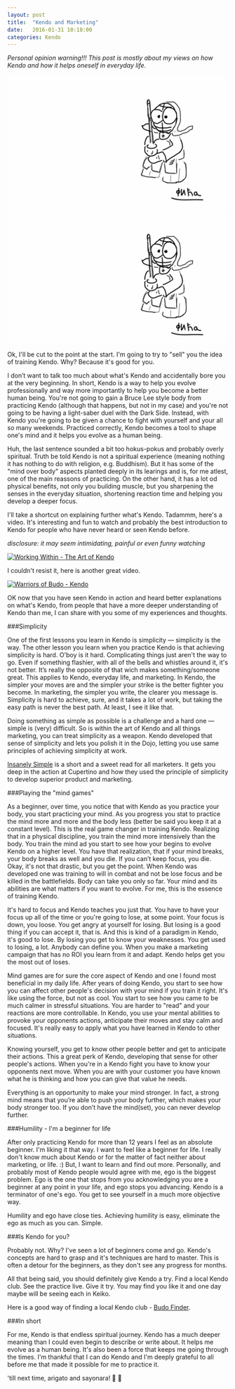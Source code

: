 ```yaml
---
layout: post
title:  "Kendo and Marketing"
date:   2016-01-31 10:18:00
categories: Kendo
---
```



*Personal opinion warning!!! This post is mostly about my views on how Kendo and how it helps oneself in everyday life.*

![Kendoka Fiko](./assets/images/kendo-marketing/kendo.png)
![Image of Fiko](./assets/images/kendo-marketing/kendo.png)

Ok, I'll be cut to the point at the start. I'm going to try to "sell" you the idea of training Kendo. Why? Because it's good for you.

I don’t want to talk too much about what's Kendo and accidentally bore you at the very beginning. In short, Kendo is a way to help you evolve professionally and way more importantly to help you become a better human being. You're not going to gain a Bruce Lee style body from practicing Kendo (although that happens, but not in my case) and you're not going to be having a light-saber duel with the Dark Side. Instead, with Kendo you're going to be given a chance to fight with yourself and your all so many weekends. Practiced correctly, Kendo becomes a tool to shape one's mind and it helps you evolve as a human being.

Huh, the last sentence sounded a bit too hokus-pokus and probably overly spiritual. Truth be told Kendo is not a spiritual experience (meaning nothing it has nothing to do with religion, e.g. Buddhism). But it has some of the "mind over body" aspects planted deeply in its learings and is, for me atlest, one of the main reassons of practicing. On the other hand, it has a lot od physical benefits, not only you building muscle, but you sharpening the senses in the everyday situation, shortening reaction time and helping you develop a deeper focus.

I'll take a shortcut on explaining further what's Kendo. Tadammm, here's a video. It's interesting and fun to watch and probably the best introduction to Kendo for people who have never heard or seen Kendo before.

*disclosure: it may seem intimidating, painful or even funny watching*

[![Working Within - The Art of Kendo](<img src="/assets/images/kendo-marketing/kendo1.png"/>)](https://youtu.be/4DvmVFd5Jb8 "Working Within - The Art of Kendo")

I couldn't resist it, here is another great video.

[![Warriors of Budo - Kendo](<img src="/assets/images/kendo-marketing/kendo1.png"/>)](https://youtu.be/ueD5jaJQBiQ "Warriors of Budo - Kendo")

OK now that you have seen Kendo in action and heard better explanations on what's Kendo, from people that have a more deeper understanding of Kendo than me, I can share with you some of my experiences and thoughts.

###Simplicity

One of the first lessons you learn in Kendo is simplicity — simplicity is the way. The other lesson you learn when you practice Kendo is that achieving simplicity is hard. O'boy is it hard. Complicating things just aren't the way to go. Even if something flashier, with all of the bells and whistles around it, it's not better. It’s really the opposite of that wich makes something/someone great. This applies to Kendo, everyday life, and marketing. In Kendo, the simpler your moves are and the simpler your strike is the better fighter you become. In marketing, the simpler you write, the clearer you message is. Simplicity is hard to achieve, sure, and it takes a lot of work, but taking the easy path is never the best path. At least, I see it like that.

Doing something as simple as possible is a challenge and a hard one — simple is (very) difficult. So is within the art of Kendo and all things marketing, you can treat simplicity as a weapon. Kendo developed that sense of simplicity and lets you polish it in the Dojo, letting you use same principles of achieving simplicity at work.

[Insanely Simple](http://www.amazon.co.uk/Insanely-Simple-Obsession-Drives-Success/dp/067092119X) is a short and a sweet read for all marketers. It gets you deep in the action at Cupertino and how they used the principle of simplicity to develop superior product and marketing.

###Playing the "mind games"

As a beginner, over time, you notice that with Kendo as you practice your body, you start practicing your mind. As you progress you stat to practice the mind more and more and the body less (better be said you keep it at a constant level). This is the real game changer in training Kendo. Realizing that in a physical discipline, you train the mind more intensively than the body. You train the mind ad you start to see how your begins to evolve Kendo on a higher level. You have that realization, that if your mind breaks, your body breaks as well and you die. If you can’t keep focus, you die. Okay, it's not that drastic, but you get the point. When Kendo was developed one was training to will in combat and not be lose focus and be killed in the battlefields. Body can take you only so far. Your mind and its abilities are what matters if you want to evolve. For me, this is the essence of training Kendo.

It's hard to focus and Kendo teaches you just that. You have to have your focus up all of the time or you're going to lose, at some point. Your focus is down, you loose. You get angry at yourself for losing. But losing is a good thing if you can accept it, that is. And this is kind of a paradigm in Kendo, it's good to lose. By losing you get to know your weaknesses. You get used to losing, a lot. Anybody can define you. When you make a marketing campaign that has no ROI you learn from it and adapt. Kendo helps get you the most out of loses.

Mind games are for sure the core aspect of Kendo and one I found most beneficial in my daily life. After years of doing Kendo, you start to see how you can affect other people's decision with your mind if you train it right. It's like using the force, but not as cool. You start to see how you came to be much calmer in stressful situations. You are harder to "read" and your reactions are more controllable. In Kendo, you use your mental abilities to provoke your opponents actions, anticipate their moves and stay calm and focused. It's really easy to apply what you have learned in Kendo to other situations.

Knowing yourself, you get to know other people better and get to anticipate their actions. This a great perk of Kendo, developing that sense for other people's actions. When you're in a Kendo fight you have to know your opponents next move. When you are with your customer you have known what he is thinking and how you can give that value he needs.

Everything is an opportunity to make your mind stronger. In fact, a strong mind means that you’re able to push your body further, which makes your body stronger too. If you don’t have the mind(set), you can never develop further.

###Humility - I'm a beginner for life

After only practicing Kendo for more than 12 years I feel as an absolute beginner. I'm liking it that way. I want to feel like a beginner for life. I really don't know much about Kendo or for the matter of fact neither about marketing, or life. :) But, I want to learn and find out more. Personally, and probably most of Kendo people would agree with me, ego is the biggest problem. Ego is the one that stops from you acknowledging you are a beginner at any point in your life, and ego stops you advancing. Kendo is a terminator of one's ego. You get to see yourself in a much more objective way.

Humility and ego have close ties. Achieving humility is easy, eliminate the ego as much as you can. Simple.

###Is Kendo for you?

Probably not. Why? I've seen a lot of beginners come and go. Kendo's concepts are hard to grasp and it's techniques are hard to master. This is often a detour for the beginners, as they don't see any progress for months.

All that being said, you should definitely give Kendo a try. Find a local Kendo club. See the practice live. Give it try. You may find you like it and one day maybe will be seeing each in Keiko.

Here is a good way of finding a local Kendo club - [Budo Finder](https://budofinder.com/events/kendo-event/?etype=upcoming).

###In short  

For me, Kendo is that endless spiritual journey. Kendo has a much deeper meaning than I could even begin to describe or write about. It helps me evolve as a human being. It's also been a force that keeps me going through the times. I'm thankful that I can do Kendo and I'm deeply grateful to all before me that made it possible for me to practice it.


'till next time,
arigato and sayonara! 🎌 🌊
